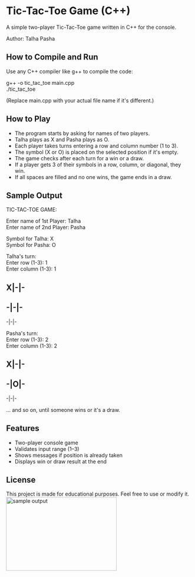 # Tic-Tac-Toe Game (C++)

A simple two-player Tic-Tac-Toe game written in C++ for the console.

Author: Talha Pasha

## How to Compile and Run

Use any C++ compiler like g++ to compile the code:

g++ -o tic_tac_toe main.cpp  
./tic_tac_toe

(Replace main.cpp with your actual file name if it's different.)

## How to Play

- The program starts by asking for names of two players.
- Talha plays as X and Pasha plays as O.
- Each player takes turns entering a row and column number (1 to 3).
- The symbol (X or O) is placed on the selected position if it's empty.
- The game checks after each turn for a win or a draw.
- If a player gets 3 of their symbols in a row, column, or diagonal, they win.
- If all spaces are filled and no one wins, the game ends in a draw.

## Sample Output

TIC-TAC-TOE GAME:

Enter name of 1st Player: Talha  
Enter name of 2nd Player: Pasha  

Symbol for Talha: X  
Symbol for Pasha: O  

Talha's turn:  
Enter row (1-3): 1  
Enter column (1-3): 1  

X|-|- 
-----  
-|-|- 
-----  
-|-|- 

Pasha's turn:  
Enter row (1-3): 2  
Enter column (1-3): 2  

X|-|- 
-----  
-|O|- 
-----  
-|-|- 

... and so on, until someone wins or it's a draw.

## Features

- Two-player console game
- Validates input range (1–3)
- Shows messages if position is already taken
- Displays win or draw result at the end

## License

This project is made for educational purposes. Feel free to use or modify it. 
<img
src="C:\Users\l2430\OneDrive\Pictures\Screenshots 1\Screenshot 2025-07-05 223944.png"
alt="sample output"
width="300" height="200"
/>
